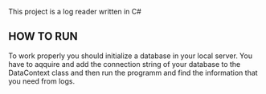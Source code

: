 This project is a log reader written in C#
## HOW TO RUN 
To work properly you should initialize a database in your local server. You have to aqquire and add the connection
string of your database to the DataContext class and then run the programm and find the information that you need
from logs.